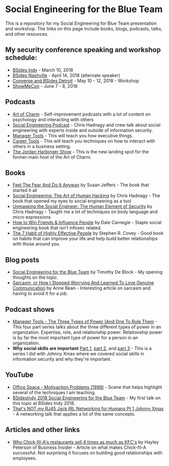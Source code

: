 # Social Engineering for the Blue Team

This is a repository for my Social Engineering for Blue Team presentation and workshop. The links on this page include books, blogs, podcasts, talks, and other resources.

## My security conference speaking and workshop schedule:
* [BSides Indy](http://bsidesindy.org/) - March 10, 2018
* [BSides Nashville](https://bsidesnash.org/) - April 14, 2018 (alternate speaker)
* [Converge and BSides Detroit](https://www.convergeconference.org/) - May 10 - 12, 2018 - Workshop
* [ShowMeCon](https://showmecon.com/) - June 7 - 8, 2018

## Podcasts
* [Art of Charm](https://theartofcharm.com/) - Self-improvement podcasts with a lot of content on psychology and interacting with others
* [Social Engineering Podcast](https://www.social-engineer.org/category/podcast/) - Chris Hadnagy and crew talk about social engineering with experts inside and outside of information security. 
* [Manager Tools](https://www.manager-tools.com/all-podcasts?field_content_domain_tid=4) - This will teach you how executive things.
* [Career Tools](https://www.manager-tools.com/all-podcasts) - This will teach you techniques on how to interact with others in a business setting.
* [The Jordan Harbinger Show](https://www.jordanharbinger.com/) - This is the new landing spot for the former-main host of the Art of Charm. 

## Books
* [Feel The Fear And Do It Anyway](https://www.amazon.com/Feel-Fear-Anyway-Indecision-Confidence/dp/B00OVMK152/ref=sr_1_4?s=books&ie=UTF8&qid=1518333130&sr=1-4&keywords=Feel+the+fear+and+do+it+anyway) by Susan Jeffers - The book that started it all
* [Social Engineering: The Art of Human Hacking](https://www.amazon.com/Social-Engineering-Art-Human-Hacking/dp/0470639539/ref=sr_1_1?ie=UTF8&qid=1518332959&sr=8-1&keywords=Social+Engineering) by Chris Hadnagy - The book that opened my eyes to social engineering as a tool
* [Unmasking the Social Engineer: The Human Element of Security](https://www.amazon.com/Unmasking-Social-Engineer-Element-Security/dp/1118608577/ref=sr_1_3?ie=UTF8&qid=1518332986&sr=8-3&keywords=chris+hadnagy) by Chris Hadnagy - Taught me a lot of techniques on body language and micro expressions
* [How to Win Friends & Influence People](https://www.amazon.com/How-Win-Friends-Influence-People-ebook/dp/B003WEAI4E/ref=sr_1_3?ie=UTF8&qid=1518932539&sr=8-3&keywords=how+to+win+friends+and+influence+people) by Dale Carnegie - Staple social engineering book that isn't infosec related.
* [The 7 Habit of Highly Effective People](https://www.amazon.com/Habits-Highly-Effective-People-Powerful-ebook/dp/B01069X4H0/ref=sr_1_1?ie=UTF8&qid=1521079249&sr=8-1&keywords=The+seven+habits+of+highly+effective+people) by Stephen R. Covey - Good book on habits that can improve your life and help build better relationships with those around you.

## Blog posts
* [Social Engineering for the Blue Team](https://www.timothydeblock.com/blog/2018/2/4/social-engineering-for-the-blue-team) by Timothy De Block - My opening thoughts on the topic.
* [Sarcasm, or How I Stopped Worrying And Learned To Love Genuine Communication](http://annebean.com/sarcasm/) by Anne Bean - Interesting article on sarcasm and having to avoid it for a job.  

## Podcast shows
* [Manager Tools - The Three Types of Power (And One To Rule Them](https://www.manager-tools.com/2018/03/three-types-power-and-one-rule-them-part-1) - This four part series talks about the three different types of power in an organization. Expertise, role, and relationship power. Relationship power is by far the most important type of power for a person in an organization.
* **Why social skills are important** [Part 1](http://www.timothydeblock.com/eis/88), [part 2](http://www.timothydeblock.com/eis/89), and [part 3](http://www.timothydeblock.com/eis/90) - This is a series I did with Johnny Xmas where we covered social skills in information security and why they're important.

## YouTube
* [Office Space - Motivaction Problems (1999)](https://www.youtube.com/watch?v=cgg9byUy-V4) - Scene that helps highlight several of the techniques I am teaching. 
* [BSidesIndy 2018 Social Engineering for the Blue Team](https://www.youtube.com/watch?v=R48xhDeNruc&index=8&list=PL5KEeu8DI8tjaIThxTtUzGdJ42ljlvWEO) - My first talk on this topic at BSides Indy 2018.
* [That's NOT my RJ45 Jack IRL Networking for Humans Pt 1 Johnny Xmas](https://www.youtube.com/watch?v=KZzY2RMoE_Q) - A networking talk that applies a lot of the same concepts.

## Articles and other links
* [Why Chick-fil-A's restaurants sell 4 times as much as KFC's](http://www.businessinsider.com/why-chick-fil-a-is-so-successful-2017-8) by Hayley Peterson of Business Insider - Article on what makes Chick-fil-A successful. Not surprising it focuses on building good relationships with employees.
